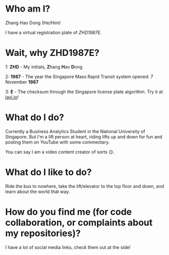 # Who am I?
Zhang Hao Dong (He/Him)

I have a virtual registration plate of _ZHD1987E_.

# Wait, why ZHD1987E?

1: **ZHD** - My initials, **Z**hang **H**ao **D**ong

2: **1987** - The year the Singapore Mass Rapid Transit system opened: 7 November **1987**

3: **E** - The checksum through the Singapore license plate algorithm. Try it at [jayl.io](https://jayl.io/)!

# What do I do?
Currently a Business Analytics Student in the National University of Singapore. But I'm a lift person at heart, riding lifts up and down for fun and posting them on YouTube with some commentary.

You can say I am a video content creator of sorts 😉.

# What do I like to do?
Ride the bus to nowhere, take the lift/elevator to the top floor and down, and learn about the world that way.

# How do you find me (for code collaboration, or complaints about my repositories)?
I have a lot of social media links, check them out at the side!
